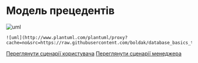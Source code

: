 # Модель прецедентів

![uml](http://www.plantuml.com/plantuml/proxy?cache=no&src=https://raw.githubusercontent.com/mixolydian-b6/Bricks/master/docs/use%20cases/UCP.puml)

```
![uml](http://www.plantuml.com/plantuml/proxy?cache=no&src=https://raw.githubusercontent.com/boldak/database_basics_template/master/src/uml/example.puml)
```

[Переглянути сценарії користувача](https://github.com/mixolydian-b6/Bricks/blob/master/docs/use%20cases/User%20use%20cases.md)
[Переглянути сценарії менеджера](https://github.com/mixolydian-b6/Bricks/blob/master/docs/use%20cases/Manager%20use%20cases.md)
